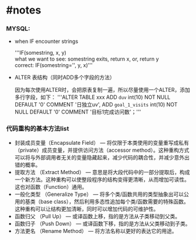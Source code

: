 #notes
==============

### MYSQL:

* when IF encounter strings

    '''IF(somestring, x, y)  
    what we want to see: somestring exits, return x, or, return y  
    correct: IF(somestring='', y, x)'''

* ALTER 表结构（同时ADD多个字段的方法）

    因为每次使用ALTER时，会把原表复制一遍，所以尽量使用一个ALTER，添加多行字段，如下：
    '''ALTER TABLE xxx
      ADD `duv` int(10) NOT NULL DEFAULT '0' COMMENT '日独立uv',
      ADD `goal_1_visits` int(10) NOT NULL DEFAULT '0' COMMENT '目标1完成访问数'；'''

### 代码重构的基本方法list

* 封装成员变量（Encapsulate Field） — 将仅限于本类使用的变量重写成私有（private）成员变量，并提供访问方法（accessor method）。这种重构方式可以将与外部调用者无关的变量隐藏起来，减少代码的耦合性，并减少意外出错的概率。
* 提取方法 （Extract Method） — 意思是将大段代码中的一部分提取后，构成一个新方法。这种重构可以使整段程序的结构变得更清晰，从而增加可读性。这也对函数（Function）通用。
* 一般化类型 （Generalize Type） — 将多个类/函数共用的类型抽象出可以公用的基类（base class），然后利用多态性追加每个类/函数需要的特殊函数。这种重构可以让结构更加清晰，同时可以增加代码的可维护性。
* 函数归父 （Pull Up） — 或译函数上移，指的是方法从子类移动到父类。
* 函数归子 （Push Down） — 或译函数下移，指的是方法从父类移动到子类。
* 方法更名 （Rename Method） — 将方法名称以更好的表达它的用途。 